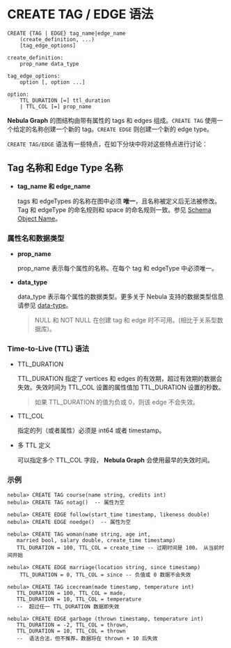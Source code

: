 # CREATE TAG / EDGE 语法

```ngql
CREATE {TAG | EDGE} tag_name|edge_name
    (create_definition, ...)
    [tag_edge_options]
  
create_definition:
    prop_name data_type

tag_edge_options:
    option [, option ...]

option:
    TTL_DURATION [=] ttl_duration
    | TTL_COL [=] prop_name
```

**Nebula Graph** 的图结构由带有属性的 tags 和 edges 组成。`CREATE TAG` 使用一个给定的名称创建一个新的 tag。`CREATE EDGE` 则创建一个新的 edge type。

`CREATE TAG/EDGE` 语法有一些特点，在如下分块中将对这些特点进行讨论：

## Tag 名称和 Edge Type 名称

* **tag_name 和 edge_name**

    tags 和 edgeTypes 的名称在图中必须 **唯一**，且名称被定义后无法被修改。Tag 和 edgeType 的命名规则和 space 的命名规则一致。参见 [Schema Object Name](../../3.language-structure/schema-object-names.md)。

### 属性名和数据类型

* **prop_name**

    prop_name 表示每个属性的名称。在每个 tag 和 edgeType 中必须唯一。

* **data_type**

    data_type 表示每个属性的数据类型。更多关于 Nebula 支持的数据类型信息请参见 [data-type](../../1.data-types/data-types.md)。

    > NULL 和 NOT NULL 在创建 tag 和 edge 时不可用。(相比于关系型数据库)。

### Time-to-Live (TTL) 语法

* TTL_DURATION

    TTL_DURATION 指定了 vertices 和 edges 的有效期，超过有效期的数据会失效。失效时间为 TTL_COL 设置的属性值加 TTL_DURATION 设置的秒数。

    > 如果 TTL_DURATION 的值为负或 0，则该 edge 不会失效。

* TTL_COL

    指定的列（或者属性）必须是 int64 或者 timestamp。

* 多 TTL 定义

    可以指定多个 TTL_COL 字段， **Nebula Graph** 会使用最早的失效时间。

### 示例

```ngql
nebula> CREATE TAG course(name string, credits int)
nebula> CREATE TAG notag()  -- 属性为空

nebula> CREATE EDGE follow(start_time timestamp, likeness double)
nebula> CREATE EDGE noedge()  -- 属性为空

nebula> CREATE TAG woman(name string, age int,
   married bool, salary double, create_time timestamp)
   TTL_DURATION = 100, TTL_COL = create_time -- 过期时间是 100， 从当前时间开始

nebula> CREATE EDGE marriage(location string, since timestamp)
    TTL_DURATION = 0, TTL_COL = since -- 负值或 0 数据不会失效

nebula> CREATE TAG icecream(made timestamp, temperature int)
   TTL_DURATION = 100, TTL_COL = made,
   TTL_DURATION = 10, TTL_COL = temperature
   --  超过任一 TTL_DURATION 数据即失效

nebula> CREATE EDGE garbage (thrown timestamp, temperature int)
   TTL_DURATION = -2, TTL_COL = thrown,
   TTL_DURATION = 10, TTL_COL = thrown
   --  语法合法，但不推荐。数据将在 thrown + 10 后失效
```
